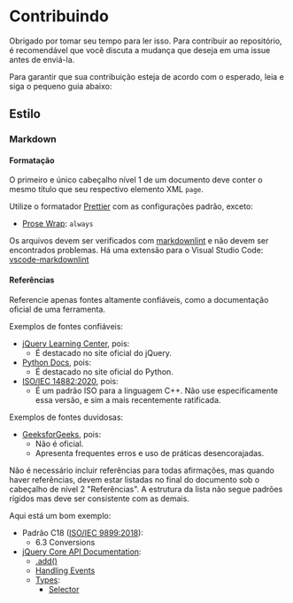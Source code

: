 # Contribuindo

Obrigado por tomar seu tempo para ler isso. Para contribuir ao repositório, é
recomendável que você discuta a mudança que deseja em uma issue antes de
enviá-la.

Para garantir que sua contribuição esteja de acordo com o esperado, leia e siga
o pequeno guia abaixo:

## Estilo

### Markdown

#### Formatação

O primeiro e único cabeçalho nível 1 de um documento deve conter o mesmo título
que seu respectivo elemento XML `page`.

Utilize o formatador [Prettier](https://prettier.io/) com as configurações
padrão, exceto:

- [Prose Wrap](https://prettier.io/docs/en/options.html#prose-wrap): `always`

Os arquivos devem ser verificados com
[markdownlint](https://github.com/markdownlint/markdownlint) e não devem ser
encontrados problemas. Há uma extensão para o Visual Studio Code:
[vscode-markdownlint](https://github.com/DavidAnson/vscode-markdownlint)

#### Referências

Referencie apenas fontes altamente confiáveis, como a documentação oficial de
uma ferramenta.

Exemplos de fontes confiáveis:

- [jQuery Learning Center](https://learn.jquery.com/), pois:
  - É destacado no site oficial do jQuery.
- [Python Docs](https://docs.python.org/), pois:
  - É destacado no site oficial do Python.
- [ISO/IEC 14882:2020](https://www.iso.org/standard/79358.html), pois:
  - É um padrão ISO para a linguagem C++. Não use especificamente essa versão, e
    sim a mais recentemente ratificada.

Exemplos de fontes duvidosas:

- [GeeksforGeeks](https://www.geeksforgeeks.org/), pois:
  - Não é oficial.
  - Apresenta frequentes erros e uso de práticas desencorajadas.

Não é necessário incluir referências para todas afirmações, mas quando haver
referências, devem estar listadas no final do documento sob o cabeçalho de nível
2 "Referências". A estrutura da lista não segue padrões rígidos mas deve ser
consistente com as demais.

Aqui está um bom exemplo:

- Padrão C18 ([ISO/IEC 9899:2018](https://www.iso.org/standard/74528.html)):
  - 6.3 Conversions
- [jQuery Core API Documentation](https://api.jquery.com/):
  - [.add()](https://api.jquery.com/add/)
  - [Handling Events](https://learn.jquery.com/events/handling-events/)
  - [Types](https://api.jquery.com/Types/):
    - [Selector](https://api.jquery.com/Types/#Selector)
